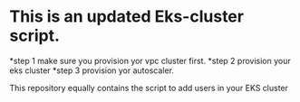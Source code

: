 # This is an updated Eks-cluster script.

 *step 1 make sure you provision yor vpc cluster first.
 *step 2 provision your eks cluster
 *step 3 provision yor autoscaler.

 This repository equally contains the script to add users in your EKS cluster



